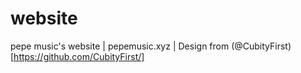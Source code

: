 # website
pepe music's website | pepemusic.xyz | Design from (@CubityFirst)[https://github.com/CubityFirst/]
